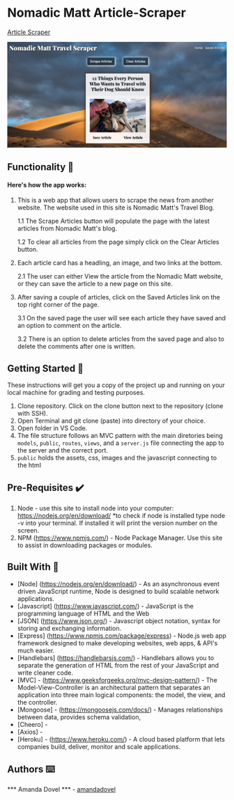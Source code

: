 # Nomadic Matt Article-Scraper
<a href="https://arcane-shelf-74654.herokuapp.com/">Article Scraper</a>

<img src="public/images/homepage-screen-shot.png" alt="home page">

## Functionality 💪
#### Here's how the app works: 
1. This is a web app that allows users to scrape the news from another website. The website used in this site is Nomadic Matt's Travel Blog. 

    1.1 The Scrape Articles button will populate the page with  the latest articles from Nomadic Matt's blog. 

    1.2 To clear all articles from the page simply click on the Clear Articles button.

2. Each article card has a headling, an image, and two links at the bottom. 

    2.1 The user can either View the article from the Nomadic Matt website, or they can save the article to a new page on this site. 

3. After saving a couple of articles, click on the Saved Articles link on the top right corner of the page. 

    3.1 On the saved page the user will see each article they have saved and an option to comment on the article.

    3.2 There is an option to delete articles from the saved page and also to delete the comments after one is written. 

## Getting Started 🏁

These instructions will get you a copy of the project up and running on your local machine for grading and testing purposes. 

1. Clone repository. Click on the clone button next to the repository (clone with SSH). 
2. Open Terminal and git clone (paste) into directory of your choice. 
3. Open folder in VS Code. 
4. The file structure follows an MVC pattern with the main diretories being `models`, `public`, `routes`, `views`, and a `server.js` file connecting the app to the server and the correct port. 
5. `public` holds the assets, css, images and the javascript connecting to the html


## Pre-Requisites ✔️

1. Node - use this site to install node into your computer: https://nodejs.org/en/download/
    *to check if node is installed type node -v into your terminal. If installed it will print the version number on the screen.
2. NPM (https://www.npmjs.com/) - Node Package Manager. Use this site to assist in downloading packages or modules. 

## Built With 🔧

* [Node] (https://nodejs.org/en/download/) - As an asynchronous event driven JavaScript runtime, Node is designed to build scalable network applications. 
* [Javascript] (https://www.javascript.com/) - JavaScript is the programming language of HTML and the Web
* [JSON] (https://www.json.org/) - Javascript object notation, syntax for storing and exchanging information. 
* [Express] (https://www.npmjs.com/package/express) - Node.js web app framework designed to make developing websites, web apps, & API's much easier.
* [Handlebars] (https://handlebarsjs.com/) - Handlebars allows you to separate the generation of HTML from the rest of your JavaScript and write cleaner code.
* [MVC] - (https://www.geeksforgeeks.org/mvc-design-pattern/) - The Model-View-Controller is an architectural pattern that separates an application into three main logical components: the model, the view, and the controller.
* [Mongoose] - (https://mongoosejs.com/docs/) - Manages relationships between data, provides schema validation, 
* [Cheero] -
* [Axios] -
* [Heroku] - (https://www.heroku.com/) - A cloud based platform that lets companies build, deliver, monitor and scale applications.
 

## Authors ⌨️

*** Amanda Dovel *** - [amandadovel](https://github.com/amandadovel)

